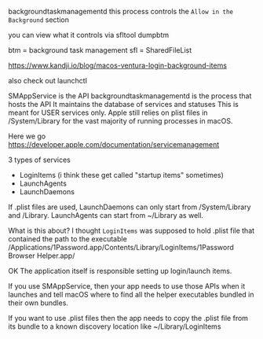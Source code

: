 backgroundtaskmanagementd
this process controls the `Allow in the Background` section

you can view what it controls via
sfltool dumpbtm

btm = background task management
sfl = SharedFileList

https://www.kandji.io/blog/macos-ventura-login-background-items


also check out launchctl

SMAppService is the API
backgroundtaskmanagementd is the process that hosts the API
It maintains the database of services and statuses
This is meant for USER services only. Apple still relies on plist files in /System/Library for the vast majority of running processes in macOS.


Here we go
https://developer.apple.com/documentation/servicemanagement

3 types of services
* LoginItems (i think these get called "startup items" sometimes)
* LaunchAgents
* LaunchDaemons

If .plist files are used, LaunchDaemons can only start from /System/Library and /Library. LaunchAgents can start from ~/Library as well.

What is this about? I thought `LoginItems` was supposed to hold .plist file that contained the path to the executable
/Applications/1Password.app/Contents/Library/LoginItems/1Password Browser Helper.app/


OK
The application itself is responsible setting up login/launch items.

If you use SMAppService, then your app needs to use those APIs when it launches and tell macOS where to find all the helper executables bundled in their own bundles.

If you want to use .plist files then the app needs to copy the .plist file from its bundle to a known discovery location like ~/Library/LoginItems